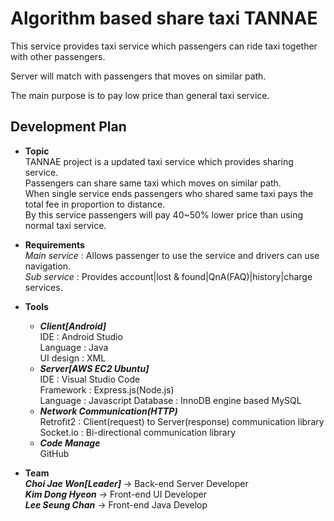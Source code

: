 # Algorithm based share taxi TANNAE
This service provides taxi service which passengers can ride taxi together with other passengers.

Server will match with passengers that moves on similar path.

The main purpose is to pay low price than general taxi service.


## Development Plan
* **Topic**   
TANNAE project is a updated taxi service which provides sharing service.  
Passengers can share same taxi which moves on similar path.   
When single service ends passengers who shared same taxi pays the total fee in proportion to distance.  
By this service passengers will pay 40~50% lower price than using normal taxi service.  

* **Requirements**    
*Main service* : Allows passenger to use the service and drivers can use navigation.  
*Sub service* : Provides account|lost & found|QnA(FAQ)|history|charge services.   

* **Tools**  
  - ***Client[Android]***   
  IDE : Android Studio    
  Language : Java   
  UI design : XML     
  - ***Server[AWS EC2 Ubuntu]***   
  IDE : Visual Studio Code    
  Framework : Express.js(Node.js)   
  Language : Javascript
  Database : InnoDB engine based MySQL
  - ***Network Communication(HTTP)***   
  Retrofit2 : Client(request) to Server(response) communication library    
  Socket.io : Bi-directional communication library    
  - ***Code Manage***   
  GitHub    
  
* **Team**  
***Choi Jae Won[Leader]*** &rarr; Back-end Server Developer  
***Kim Dong Hyeon*** &rarr; Front-end UI Developer  
***Lee Seung Chan*** &rarr; Front-end Java Develop
